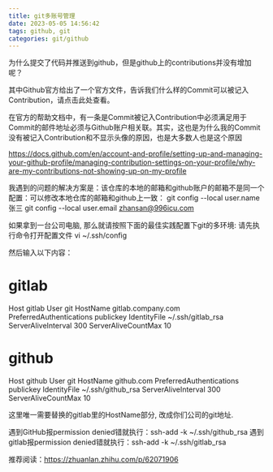```yaml
---
title: git多账号管理
date: 2023-05-05 14:56:42
tags: github, git
categories: git/github
---
```


为什么提交了代码并推送到github，但是github上的contributions并没有增加呢？

其中Github官方给出了一个官方文件，告诉我们什么样的Commit可以被记入Contribution，请点击此处查看。

在官方的帮助文档中，有一条是Commit被记入Contribution中必须满足用于Commit的邮件地址必须与Github账户相关联。其实，这也是为什么我的Commit没有被记入Contribution和不显示头像的原因，也是大多数人也是这个原因

https://docs.github.com/en/account-and-profile/setting-up-and-managing-your-github-profile/managing-contribution-settings-on-your-profile/why-are-my-contributions-not-showing-up-on-my-profile

我遇到的问题的解决方案是：该仓库的本地的邮箱和github账户的邮箱不是同一个配置：可以修改本地仓库的邮箱和github上一致：
git config --local  user.name 张三
git config --local  user.email zhansan@996icu.com

如果拿到一台公司电脑, 那么就请按照下面的最佳实践配置下git的多环境:
请先执行命令打开配置文件
vi ~/.ssh/config

然后输入以下内容：
# gitlab
Host gitlab
    User git
    HostName gitlab.company.com
    PreferredAuthentications publickey
    IdentityFile ~/.ssh/gitlab_rsa
    ServerAliveInterval 300
    ServerAliveCountMax 10
# github
Host github
    User git
    HostName github.com
    PreferredAuthentications publickey
    IdentityFile ~/.ssh/github_rsa
    ServerAliveInterval 300
    ServerAliveCountMax 10

这里唯一需要替换的gitlab里的HostName部分, 改成你们公司的git地址.

遇到GitHub报permission denied错就执行：ssh-add -k ~/.ssh/github_rsa
遇到gitlab报permission denied错就执行：ssh-add -k ~/.ssh/gitlab_rsa


推荐阅读：https://zhuanlan.zhihu.com/p/62071906